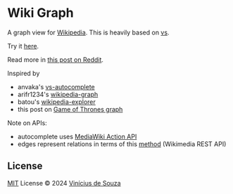 # Wiki Graph

A graph view for [Wikipedia](https://www.wikipedia.org/). This is heavily based on [vs](https://github.com/anvaka/vs).

Try it [here](https://souzadevinicius.github.io/wiki-graph/?lang=pt&query=Corinthians).

Read more in [this post on Reddit](https://www.reddit.com/r/dataisbeautiful/comments/10tj7cq/graph_view_for_wikipedia_articles_details_in_the/).

Inspired by

- anvaka's [vs-autocomplete](https://anvaka.github.io/vs/?query=)
- arifr1234's [wikipedia-graph](https://arifr1234.github.io/wikipedia-graph/)
- batou's [wikipedia-explorer](https://www.producthunt.com/products/explorer-explore-human-knowledge)
- this post on [Game of Thrones graph](https://blog.miz.space/research/2019/06/05/wikipedia-graph-dataset-neo4j-mongodb-time-series-networks/)

Note on APIs:

- autocomplete uses [MediaWiki Action API](https://www.mediawiki.org/wiki/API:Main_page)
- edges represent relations in terms of this [method](https://en.wikipedia.org/api/rest_v1/#/Page%20content/getRelatedPages) (Wikimedia REST API)

## License

[MIT](./LICENSE) License © 2024 [Vinícius de Souza](https://github.com/souzadevinicius)
